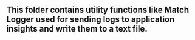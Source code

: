 ## This folder contains utility functions like Match Logger used for sending logs to application insights and write them to a text file.